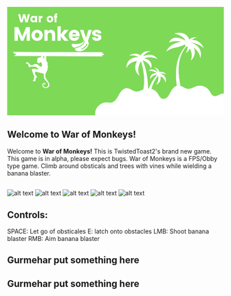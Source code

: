 ![alt text](https://raw.githubusercontent.com/Ishaanlikescandy/War-of-Monkeys/Images/War%20of.png)
## Welcome to War of Monkeys!
Welcome to **War of Monkeys!** This is TwistedToast2's brand new game. This game is in alpha, please expect bugs. War of Monkeys is a FPS/Obby type game. Climb around obsticals and trees with vines while wielding a banana blaster.
## 
![alt text](https://img.shields.io/badge/Gurmehar-Put%20Button%20Here-red)
![alt text](https://img.shields.io/badge/Gurmehar-Put%20Button%20Here-orange)
![alt text](https://img.shields.io/badge/Gurmehar-Put%20Button20Here-yellow)
![alt text](https://img.shields.io/badge/Gurmehar-Put%20Button%20Here-success)
![alt text](https://img.shields.io/badge/Gurmehar-Put%20Button%20Here-blue)

## Controls:
SPACE: Let go of obsticales
E: latch onto obstacles
LMB: Shoot banana blaster
RMB: Aim banana blaster

## Gurmehar put something here

## Gurmehar put something here
